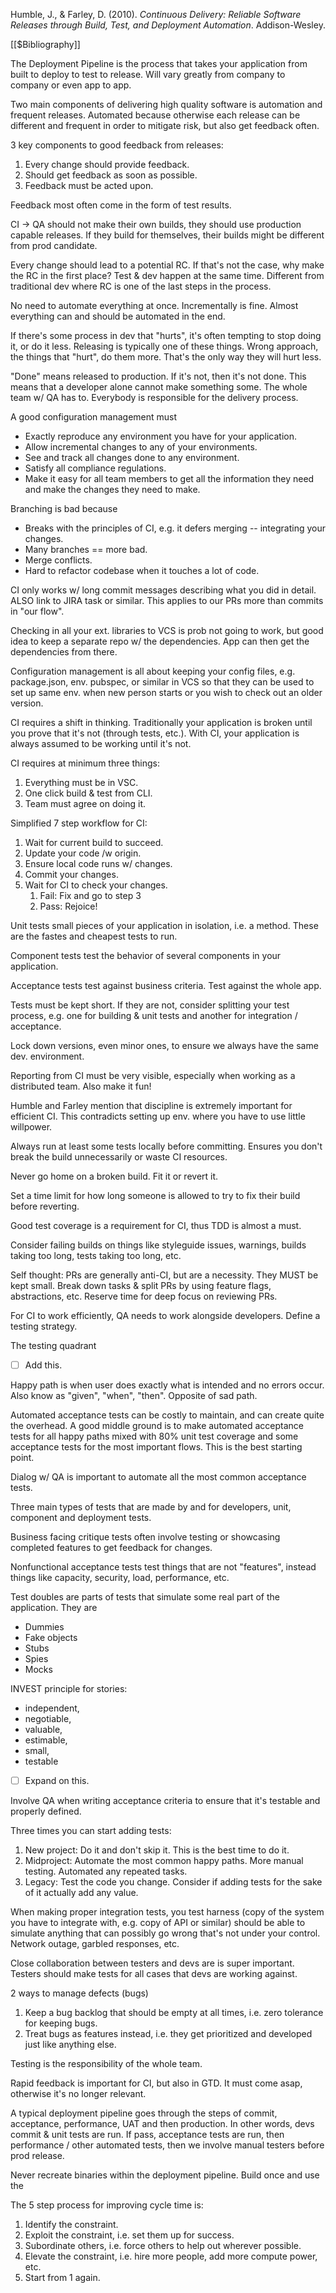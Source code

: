 Humble, J., & Farley, D. (2010). _Continuous Delivery: Reliable Software Releases through Build, Test, and Deployment Automation_. Addison-Wesley.

[[$Bibliography]]

The Deployment Pipeline is the process that takes your application from built to deploy to test to release. Will vary greatly from company to company or even app to app.

Two main components of delivering high quality software is automation and frequent releases. Automated because otherwise each release can be different and frequent in order to mitigate risk, but also get feedback often.

3 key components to good feedback from releases:
1. Every change should provide feedback.
2. Should get feedback as soon as possible.
3. Feedback must be acted upon.

Feedback most often come in the form of test results.

CI -> QA should not make their own builds, they should use production capable releases. If they build for themselves, their builds might be different from prod candidate.

Every change should lead to a potential RC. If that's not the case, why make the RC in the first place? Test & dev happen at the same time. Different from traditional dev where RC is one of the last steps in the process.

No need to automate everything at once. Incrementally is fine. Almost everything can and should be automated in the end.

If there's some process in dev that "hurts", it's often tempting to stop doing it, or do it less. Releasing is typically one of these things. Wrong approach, the things that "hurt", do them more. That's the only way they will hurt less.

"Done" means released to production. If it's not, then it's not done. This means that a developer alone cannot make something some. The whole team w/ QA has to. Everybody is responsible for the delivery process.

A good configuration management must
- Exactly reproduce any environment you have for your application.
- Allow incremental changes to any of your environments.
- See and track all changes done to any environment.
- Satisfy all compliance regulations.
- Make it easy for all team members to get all the information they need and make the changes they need to make.

Branching is bad because
- Breaks with the principles of CI, e.g. it defers merging -- integrating your changes.
- Many branches == more bad.
- Merge conflicts.
- Hard to refactor codebase when it touches a lot of code.

CI only works w/ long commit messages describing what you did in detail. ALSO link to JIRA task or similar. This applies to our PRs more than commits in "our flow".

Checking in all your ext. libraries to VCS is prob not going to work, but good idea to keep a separate repo w/ the dependencies. App can then get the dependencies from there.

Configuration management is all about keeping your config files, e.g. package.json, env. pubspec, or similar in VCS so that they can be used to set up same env. when new person starts or you wish to check out an older version.

CI requires a shift in thinking. Traditionally your application is broken until you prove that it's not (through tests, etc.). With CI, your application is always assumed to be working until it's not.

CI requires at minimum three things:
1. Everything must be in VSC.
2. One click build & test from CLI.
3. Team must agree on doing it.

Simplified 7 step workflow for CI:
1. Wait for current build to succeed.
2. Update your code /w origin.
3. Ensure local code runs w/ changes.
4. Commit your changes.
5. Wait for CI to check your changes.
	1. Fail: Fix and go to step 3
	2. Pass: Rejoice!

Unit tests small pieces of your application in isolation, i.e. a method. These are the fastes and cheapest tests to run.

Component tests test the behavior of several components in your application.

Acceptance tests test against business criteria. Test against the whole app.

Tests must be kept short. If they are not, consider splitting your test process, e.g. one for building & unit tests and another for integration / acceptance.

Lock down versions, even minor ones, to ensure we always have the same dev. environment.

Reporting from CI must be very visible, especially when working as a distributed team. Also make it fun!

Humble and Farley mention that discipline is extremely important for efficient CI. This contradicts setting up env. where you have to use little willpower.

Always run at least some tests locally before committing. Ensures you don't break the build unnecessarily or waste CI resources.

Never go home on a broken build. Fit it or revert it.

Set a time limit for how long someone is allowed to try to fix their build before reverting.

Good test coverage is a requirement for CI, thus TDD is almost a must.

Consider failing builds on things like styleguide issues, warnings, builds taking too long, tests taking too long, etc.

Self thought: PRs are generally anti-CI, but are a necessity. They MUST be kept small. Break down tasks & split PRs by using feature flags, abstractions, etc. Reserve time for deep focus on reviewing PRs.

For CI to work efficiently, QA needs to work alongside developers. Define a testing strategy.

The testing quadrant
- [ ] Add this.

Happy path is when user does exactly what is intended and no errors occur. Also know as "given", "when", "then". Opposite of sad path.

Automated acceptance tests can be costly to maintain, and can create quite the overhead. A good middle ground is to make automated acceptance tests for all happy paths mixed with 80% unit test coverage and some acceptance tests for the most important flows. This is the best starting point.

Dialog w/ QA is important to automate all the most common acceptance tests.

Three main types of tests that are made by and for developers, unit, component and deployment tests.

Business facing critique tests often involve testing or showcasing completed features to get feedback for changes.

Nonfunctional acceptance tests test things that are not "features", instead things like capacity, security, load, performance, etc.

Test doubles are parts of tests that simulate some real part of the application. They are
- Dummies
- Fake objects
- Stubs
- Spies
- Mocks

INVEST principle for stories:
- independent,
- negotiable,
- valuable,
- estimable,
- small,
- testable
- [ ] Expand on this.

Involve QA when writing acceptance criteria to ensure that it's testable and properly defined.

Three times you can start adding tests:
1. New project: Do it and don't skip it. This is the best time to do it.
2. Midproject: Automate the most common happy paths. More manual testing. Automated any repeated tasks.
3. Legacy: Test the code you change. Consider if adding tests for the sake of it actually add any value.

When making proper integration tests, you test harness (copy of the system you have to integrate with, e.g. copy of API or similar) should be able to simulate anything that can possibly go wrong that's not under your control. Network outage, garbled responses, etc.

Close collaboration between testers and devs are is super important. Testers should make tests for all cases that devs are working against.

2 ways to manage defects (bugs)
1. Keep a bug backlog that should be empty at all times, i.e. zero tolerance for keeping bugs.
2. Treat bugs as features instead, i.e. they get prioritized and developed just like anything else.

Testing is the responsibility of the whole team.

Rapid feedback is important for CI, but also in GTD. It must come asap, otherwise it's no longer relevant.

A typical deployment pipeline goes through the steps of commit, acceptance, performance, UAT and then production. In other words, devs commit & unit tests are run. If pass, acceptance tests are run, then performance / other automated tests, then we involve manual testers before prod release.

Never recreate binaries within the deployment pipeline. Build once and use the 


The 5 step process for improving cycle time is:

1. Identify the constraint.
2. Exploit the constraint, i.e. set them up for success.
3. Subordinate others, i.e. force others to help out wherever possible.
4. Elevate the constraint, i.e. hire more people, add more compute power, etc.
5. Start from 1 again.

